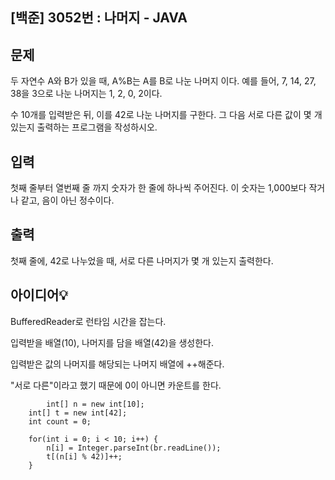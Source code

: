 ## [백준] 3052번 : 나머지 - JAVA


## 문제
두 자연수 A와 B가 있을 때, A%B는 A를 B로 나눈 나머지 이다. 예를 들어, 7, 14, 27, 38을 3으로 나눈 나머지는 1, 2, 0, 2이다. 

수 10개를 입력받은 뒤, 이를 42로 나눈 나머지를 구한다. 그 다음 서로 다른 값이 몇 개 있는지 출력하는 프로그램을 작성하시오.

## 입력
첫째 줄부터 열번째 줄 까지 숫자가 한 줄에 하나씩 주어진다. 이 숫자는 1,000보다 작거나 같고, 음이 아닌 정수이다.

## 출력
첫째 줄에, 42로 나누었을 때, 서로 다른 나머지가 몇 개 있는지 출력한다.

## 아이디어💡
BufferedReader로 런타임 시간을 잡는다.

입력받을 배열(10), 나머지를 담을 배열(42)을 생성한다.

입력받은 값의 나머지를 해당되는 나머지 배열에 ++해준다.

"서로 다른"이라고 했기 때문에 0이 아니면 카운트를 한다.


```
    	int[] n = new int[10];
	int[] t = new int[42];
	int count = 0;
		
	for(int i = 0; i < 10; i++) {
		n[i] = Integer.parseInt(br.readLine());
		t[(n[i] % 42)]++;
	}
    
```
